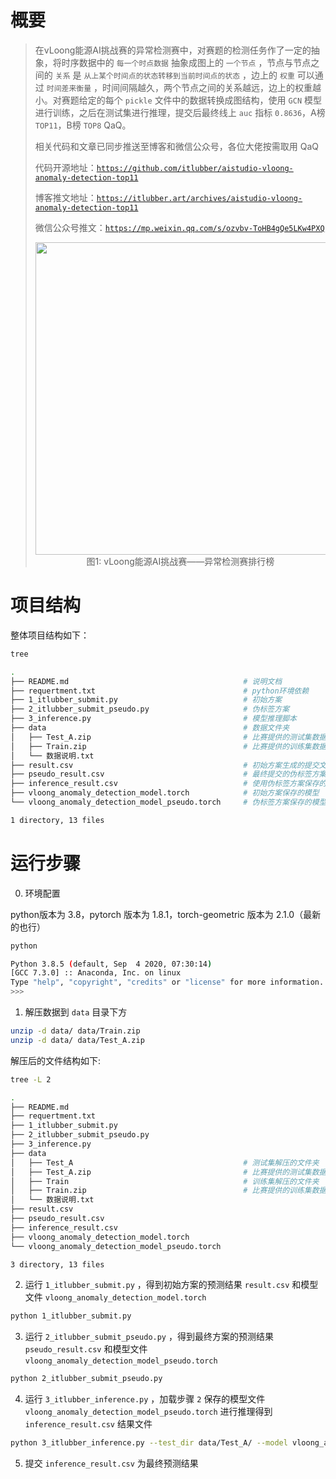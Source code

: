 # 概要

> 在vLoong能源AI挑战赛的异常检测赛中，对赛题的检测任务作了一定的抽象，将时序数据中的 `每一个时点数据` 抽象成图上的 `一个节点` ，节点与节点之间的 `关系` 是 `从上某个时间点的状态转移到当前时间点的状态` ，边上的 `权重` 可以通过 `时间差来衡量` ，时间间隔越久，两个节点之间的关系越远，边上的权重越小。对赛题给定的每个 `pickle` 文件中的数据转换成图结构，使用 `GCN` 模型进行训练，之后在测试集进行推理，提交后最终线上 `auc` 指标 `0.8636`，A榜 `TOP11`，B榜 `TOP8` QaQ。
> 
> 相关代码和文章已同步推送至博客和微信公众号，各位大佬按需取用 QaQ
> 
> 代码开源地址：[`https://github.com/itlubber/aistudio-vloong-anomaly-detection-top11`](https://github.com/itlubber/aistudio-vloong-anomaly-detection-top11)
>
> 博客推文地址：[`https://itlubber.art/archives/aistudio-vloong-anomaly-detection-top11`](https://itlubber.art/archives/aistudio-vloong-anomaly-detection-top11)
>
> 微信公众号推文：[`https://mp.weixin.qq.com/s/ozvbv-ToHB4gQe5LKw4PXQ`](https://mp.weixin.qq.com/s/ozvbv-ToHB4gQe5LKw4PXQ)
>
> <img src="https://itlubber.art/upload/2022/10/image-1666939028030.png" style="height:500px;">
> <br>
> <center>图1: vLoong能源AI挑战赛——异常检测赛排行榜</center>


# 项目结构

整体项目结构如下：

```bash
tree

.
├── README.md                                       # 说明文档
├── requertment.txt                                 # python环境依赖
├── 1_itlubber_submit.py                            # 初始方案
├── 2_itlubber_submit_pseudo.py                     # 伪标签方案
├── 3_inference.py                                  # 模型推理脚本
├── data                                            # 数据文件夹
│   ├── Test_A.zip                                  # 比赛提供的测试集数据
│   ├── Train.zip                                   # 比赛提供的训练集数据
│   └── 数据说明.txt
├── result.csv                                      # 初始方案生成的提交文件 0.8620
├── pseudo_result.csv                               # 最终提交的伪标签方案结果 0.8636
├── inference_result.csv                            # 使用伪标签方案保存的模型推理的到的结果 0.8636
├── vloong_anomaly_detection_model.torch            # 初始方案保存的模型
└── vloong_anomaly_detection_model_pseudo.torch     # 伪标签方案保存的模型

1 directory, 13 files
```

# 运行步骤

0. 环境配置

python版本为 3.8，pytorch 版本为 1.8.1，torch-geometric 版本为 2.1.0（最新的也行）

```bash
python

Python 3.8.5 (default, Sep  4 2020, 07:30:14)
[GCC 7.3.0] :: Anaconda, Inc. on linux
Type "help", "copyright", "credits" or "license" for more information.
>>> 
```

1. 解压数据到 `data` 目录下方

```bash
unzip -d data/ data/Train.zip
unzip -d data/ data/Test_A.zip
```

解压后的文件结构如下:

```bash
tree -L 2

.
├── README.md
├── requertment.txt
├── 1_itlubber_submit.py
├── 2_itlubber_submit_pseudo.py
├── 3_inference.py
├── data
│   ├── Test_A                                      # 测试集解压的文件夹
│   ├── Test_A.zip                                  # 比赛提供的测试集数据
│   ├── Train                                       # 训练集解压的文件夹
│   ├── Train.zip                                   # 比赛提供的训练集数据
│   └── 数据说明.txt
├── result.csv
├── pseudo_result.csv
├── inference_result.csv
├── vloong_anomaly_detection_model.torch
└── vloong_anomaly_detection_model_pseudo.torch

3 directory, 13 files
```

2. 运行 `1_itlubber_submit.py` ，得到初始方案的预测结果 `result.csv` 和模型文件 `vloong_anomaly_detection_model.torch`

```bash
python 1_itlubber_submit.py
```

3. 运行 `2_itlubber_submit_pseudo.py` ，得到最终方案的预测结果 `pseudo_result.csv` 和模型文件 `vloong_anomaly_detection_model_pseudo.torch`

```bash
python 2_itlubber_submit_pseudo.py
```

4. 运行 `3_itlubber_inference.py` ，加载步骤 `2` 保存的模型文件 `vloong_anomaly_detection_model_pseudo.torch` 进行推理得到 `inference_result.csv` 结果文件

```bash
python 3_itlubber_inference.py --test_dir data/Test_A/ --model vloong_anomaly_detection_model_pseudo.torch --batch_size 64
```

5. 提交 `inference_result.csv` 为最终预测结果
